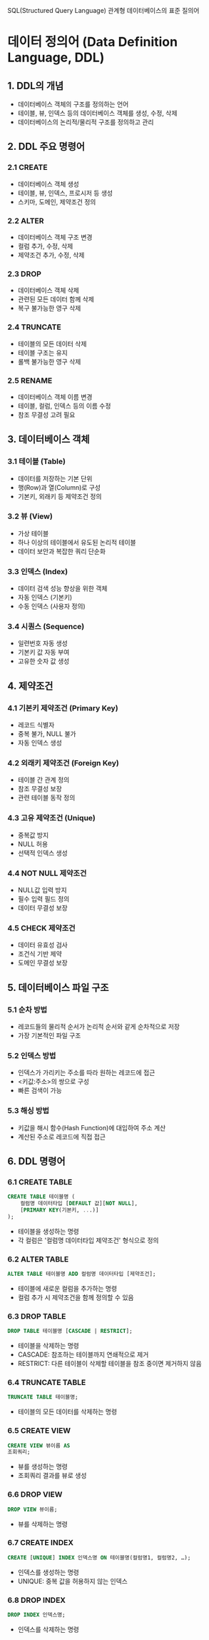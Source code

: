 SQL(Structured Query Language)
관계형 데이터베이스의 표준 질의어

# 데이터 정의어 (Data Definition Language, DDL)

## 1. DDL의 개념
- 데이터베이스 객체의 구조를 정의하는 언어
- 테이블, 뷰, 인덱스 등의 데이터베이스 객체를 생성, 수정, 삭제
- 데이터베이스의 논리적/물리적 구조를 정의하고 관리

## 2. DDL 주요 명령어

### 2.1 CREATE
- 데이터베이스 객체 생성
- 테이블, 뷰, 인덱스, 프로시저 등 생성
- 스키마, 도메인, 제약조건 정의

### 2.2 ALTER
- 데이터베이스 객체 구조 변경
- 컬럼 추가, 수정, 삭제
- 제약조건 추가, 수정, 삭제

### 2.3 DROP
- 데이터베이스 객체 삭제
- 관련된 모든 데이터 함께 삭제
- 복구 불가능한 영구 삭제

### 2.4 TRUNCATE
- 테이블의 모든 데이터 삭제
- 테이블 구조는 유지
- 롤백 불가능한 영구 삭제

### 2.5 RENAME
- 데이터베이스 객체 이름 변경
- 테이블, 컬럼, 인덱스 등의 이름 수정
- 참조 무결성 고려 필요

## 3. 데이터베이스 객체

### 3.1 테이블 (Table)
- 데이터를 저장하는 기본 단위
- 행(Row)과 열(Column)로 구성
- 기본키, 외래키 등 제약조건 정의

### 3.2 뷰 (View)
- 가상 테이블
- 하나 이상의 테이블에서 유도된 논리적 테이블
- 데이터 보안과 복잡한 쿼리 단순화

### 3.3 인덱스 (Index)
- 데이터 검색 성능 향상을 위한 객체
- 자동 인덱스 (기본키)
- 수동 인덱스 (사용자 정의)

### 3.4 시퀀스 (Sequence)
- 일련번호 자동 생성
- 기본키 값 자동 부여
- 고유한 숫자 값 생성

## 4. 제약조건

### 4.1 기본키 제약조건 (Primary Key)
- 레코드 식별자
- 중복 불가, NULL 불가
- 자동 인덱스 생성

### 4.2 외래키 제약조건 (Foreign Key)
- 테이블 간 관계 정의
- 참조 무결성 보장
- 관련 테이블 동작 정의

### 4.3 고유 제약조건 (Unique)
- 중복값 방지
- NULL 허용
- 선택적 인덱스 생성

### 4.4 NOT NULL 제약조건
- NULL값 입력 방지
- 필수 입력 필드 정의
- 데이터 무결성 보장

### 4.5 CHECK 제약조건
- 데이터 유효성 검사
- 조건식 기반 제약
- 도메인 무결성 보장

## 5. 데이터베이스 파일 구조

### 5.1 순차 방법
- 레코드들의 물리적 순서가 논리적 순서와 같게 순차적으로 저장
- 가장 기본적인 파일 구조

### 5.2 인덱스 방법
- 인덱스가 가리키는 주소를 따라 원하는 레코드에 접근
- <키값:주소>의 쌍으로 구성
- 빠른 검색이 가능

### 5.3 해싱 방법
- 키값을 해시 함수(Hash Function)에 대입하여 주소 계산
- 계산된 주소로 레코드에 직접 접근

## 6. DDL 명령어

### 6.1 CREATE TABLE
```sql
CREATE TABLE 테이블명 (
    컬럼명 데이터타입 [DEFAULT 값][NOT NULL],
    [PRIMARY KEY(기본키, ...)]
);
```

- 테이블을 생성하는 명령
- 각 컬럼은 '컬럼명 데이터타입 제약조건' 형식으로 정의

### 6.2 ALTER TABLE
```sql
ALTER TABLE 테이블명 ADD 컬럼명 데이터타입 [제약조건];
```

- 테이블에 새로운 컬럼을 추가하는 명령
- 컬럼 추가 시 제약조건을 함께 정의할 수 있음

### 6.3 DROP TABLE
```sql
DROP TABLE 테이블명 [CASCADE | RESTRICT];
```

- 테이블을 삭제하는 명령
- CASCADE: 참조하는 테이블까지 연쇄적으로 제거
- RESTRICT: 다른 테이블이 삭제할 테이블을 참조 중이면 제거하지 않음

### 6.4 TRUNCATE TABLE
```sql
TRUNCATE TABLE 테이블명;
```

- 테이블의 모든 데이터를 삭제하는 명령

### 6.5 CREATE VIEW
```sql
CREATE VIEW 뷰이름 AS
조회쿼리;
```

- 뷰를 생성하는 명령
- 조회쿼리 결과를 뷰로 생성

### 6.6 DROP VIEW
```sql
DROP VIEW 뷰이름;
```

- 뷰를 삭제하는 명령

### 6.7 CREATE INDEX
```sql
CREATE [UNIQUE] INDEX 인덱스명 ON 테이블명(컬럼명1, 컬럼명2, …);
```

- 인덱스를 생성하는 명령
- UNIQUE: 중복 값을 허용하지 않는 인덱스

### 6.8 DROP INDEX
```sql
DROP INDEX 인덱스명;
```

- 인덱스를 삭제하는 명령